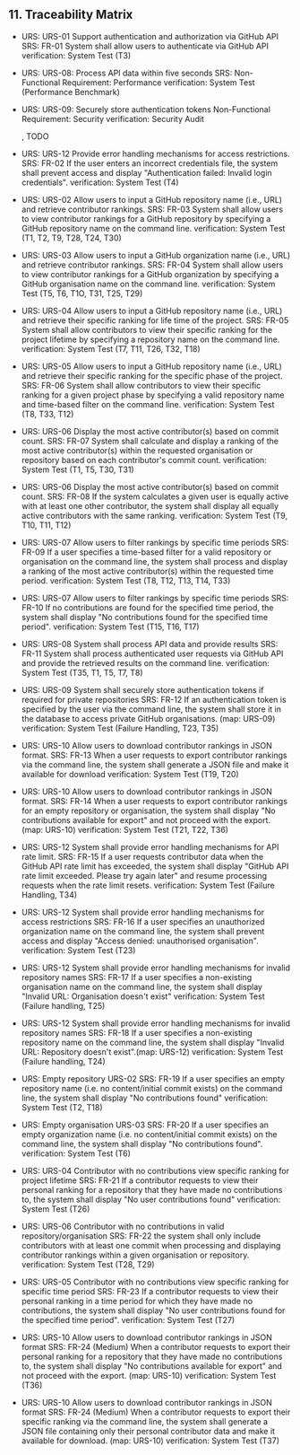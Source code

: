 ## 11. Traceability Matrix

- URS: URS-01 Support authentication and authorization via GitHub API
  SRS: FR-01 System shall allow users to authenticate via GitHub API
  verification: System Test (T3)
- URS: URS-08: Process API data within five seconds
  SRS: Non-Functional Requirement: Performance
  verification: System Test (Performance Benchmark)
- URS: URS-09: Securely store authentication tokens
  Non-Functional Requirement: Security
  verification: Security Audit
  
  , 
  TODO

- URS: URS-12 Provide error handling mechanisms for access restrictions.
  SRS: FR-02 If the user enters an incorrect credentials file, the system shall prevent access and display "Authentication failed: Invalid login credentials". 
  verification: System Test (T4)

- URS: URS-02 Allow users to input a GitHub repository name (i.e., URL) and retrieve contributor rankings.
  SRS: FR-03 System shall allow users to view contributor rankings for a GitHub repository by specifying a GitHub repository name on the command line.
  verification: System Test (T1, T2,  T9, T28, T24, T30)

- URS: URS-03 Allow users to input a GitHub organization name (i.e., URL) and retrieve contributor rankings.
  SRS: FR-04 System shall allow users to view contributor rankings for a GitHub organization by specifying a GitHub organisation name on the command line.
  verification: System Test (T5, T6, T1O, T31, T25, T29)

- URS: URS-04 Allow users to input a GitHub repository name (i.e., URL) and retrieve their specific ranking for life time of the project.
  SRS: FR-05 System shall allow contributors to view their specific ranking for the project lifetime by specifying a repository name on the command line.
  verification: System Test (T7, T11, T26, T32, T18)

- URS: URS-05 Allow users to input a GitHub repository name (i.e., URL) and retrieve their specific ranking for the specific phase of the project.
  SRS: FR-06 System shall allow contributors to view their specific ranking for a given project phase by specifying a valid repository name and time-based filter on the command line.
  verification: System Test (T8, T33, T12)

- URS: URS-06 Display the most active contributor(s) based on commit count.
  SRS: FR-07 System shall calculate and display a ranking of the most active contributor(s) within the requested organisation or repository based on each contributor's commit count.
  verification: System Test (T1, T5, T30, T31)

- URS: URS-06 Display the most active contributor(s) based on commit count.
  SRS: FR-08 If the system calculates a given user is equally active with at least one other contributor, the system shall display all equally active contributors with the same ranking. 
  verification: System Test (T9, T10, T11, T12)

- URS: URS-07 Allow users to filter rankings by specific time periods
  SRS: FR-09 If a user specifies a time-based filter for a valid repository or organisation on the command line, the system shall process and display a ranking of the most active contributor(s) within the requested time period.
  verification: System Test (T8, T12, T13, T14, T33)

- URS: URS-07 Allow users to filter rankings by specific time periods
  SRS: FR-10 If no contributions are found for the specified time period, the system shall display "No contributions found for the specified time period". 
  verification: System Test (T15, T16, T17)

- URS: URS-08 System shall process API data and provide results
  SRS: FR-11 System shall process authenticated user requests via GitHub API and provide the retrieved results on the command line.
  verification: System Test (T35, T1, T5, T7, T8)

- URS: URS-09 System shall securely store authentication tokens if required for private repositories
  SRS: FR-12 If an authentication token is specified by the user via the command line, the system shall store it in the database to access private GitHub organisations. (map: URS-09)
  verification: System Test (Failure Handling, T23, T35) 

- URS: URS-10 Allow users to download contributor rankings in JSON format.
  SRS: FR-13 When a user requests to export contributor rankings via the command line, the system shall generate a JSON file and make it available for download
  verification: System Test (T19, T20)

- URS: URS-10 Allow users to download contributor rankings in JSON format.
  SRS: FR-14 When a user requests to export contributor rankings for an empty repository or organisation, the system shall display "No contributions available for export" and not proceed with the export. (map: URS-10)
  verification: System Test (T21, T22, T36)

- URS: URS-12 System shall provide error handling mechanisms for API rate limit. 
  SRS: FR-15 If a user requests contributor data when the GitHub API rate limit has exceeded, the system shall display "GitHub API rate limit exceeded. Please try again later" and resume processing requests when the rate limit resets.
  verification: System Test (Failure Handling, T34)

- URS: URS-12 System shall provide error handling mechanisms for access restrictions
  SRS: FR-16 If a user specifies an unauthorized organization name on the command line, the system shall prevent access and display "Access denied: unauthorised organisation".
  verification: System Test (T23)

- URS: URS-12 System shall provide error handling mechanisms for invalid repository names
  SRS: FR-17 If a user specifies a non-existing organisation name on the command line, the system shall display "Invalid URL: Organisation doesn't exist"
  verification: System Test (Failure handling, T25)

- URS: URS-12 System shall provide error handling mechanisms for invalid repository names
  SRS: FR-18 If a user specifies a non-existing repository name on the command line, the system shall display "Invalid URL: Repository doesn't exist".(map: URS-12)
  verification: System Test (Failure handling, T24)

- URS: Empty repository URS-02
  SRS: FR-19 If a user specifies an empty repository name (i.e. no content/initial commit exists) on the command line, the system shall display "No contributions found"
  verification: System Test (T2, T18)

- URS: Empty organisation URS-03
  SRS: FR-20 If a user specifies an empty organization name (i.e. no content/initial commit exists) on the command line, the system shall display "No contributions found".
  verification: System Test (T6)

- URS: URS-04 Contributor with no contributions view specific ranking for project lifetime
  SRS: FR-21 If a contributor requests to view their personal ranking for a repository that they have made no contributions to, the system shall display "No user contributions found"
  verification: System Test (T26)

- URS: URS-06 Contributor with no contributions in valid repository/organisation
  SRS: FR-22 the system shall only include contributors with at least one commit when processing and displaying contributor rankings within a given organisation or repository. 
  verification: System Test (T28, T29)
  
- URS: URS-05 Contributor with no contributions view specific ranking for specific time period
  SRS: FR-23 If a contributor requests to view their personal ranking in a time period for which they have made no contributions, the system shall display "No user contributions found for the specified time period".
  verification: System Test (T27)

- URS: URS-10 Allow users to download contributor rankings in JSON format
  SRS: FR-24 (Medium) When a contributor requests to export their personal ranking for a repository that they have made no contributions to, the system shall display "No contributions available for export" and not proceed with the export. (map: URS-10)
  verification: System Test (T36)

- URS: URS-10 Allow users to download contributor rankings in JSON format
  SRS: FR-24 (Medium) When a contributor requests to export their specific ranking via the command line, the system shall generate a JSON file containing only their personal contributor data and make it available for download. (map: URS-10)
  verification: System Test (T37)




